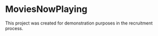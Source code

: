 # MoviesNowPlaying

This project was created for demonstration purposes in the recruitment process.
